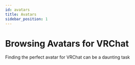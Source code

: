 ```yaml
---
id: avatars
title: Avatars
sidebar_position: 1
---
```


# Browsing Avatars for VRChat

Finding the perfect avatar for VRChat can be a daunting task